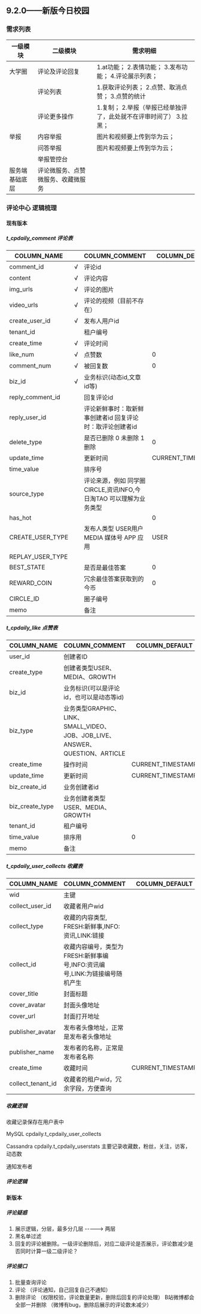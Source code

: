 ## 9.2.0——新版今日校园

### 需求列表

| 一级模块       | 二级模块                           | 需求明细                                                     |
| -------------- | ---------------------------------- | ------------------------------------------------------------ |
| 大学圈         | 评论及评论回复                     | 1.at功能； 2.表情功能； 3.发布功能； 4.评论展示列表；        |
|                | 评论列表                           | 1.获取评论列表； 2.点赞、取消点赞； 3.点赞的统计             |
|                | 评论更多操作                       | 1.复制； 2.举报（举报已经单独评了，此处就不在评审时间了） 3.拉黑； |
| 举报           | 内容举报                           | 图片和视频要上传到华为云；                                   |
|                | 问答举报                           | 图片和视频要上传到华为云；                                   |
|                | 举报管控台                         |                                                              |
| 服务端基础底层 | 评论微服务、点赞微服务、收藏微服务 |                                                              |

### 评论中心 逻辑梳理

#### 现有版本

##### t_cpdaily_comment  评论表

| COLUMN_NAME      |      | COLUMN_COMMENT                                               | COLUMN_DEFAULT    | COLUMN_TYPE   | IS_NULLABLE | COLUMN_KEY |
| ---------------- | ---- | ------------------------------------------------------------ | ----------------- | ------------- | ----------- | ---------- |
| comment_id       | √    | 评论id                                                       |                   | varchar(50)   | NO          | PRI        |
| content          | √    | 评论内容                                                     |                   | varchar(5120) | YES         |            |
| img_urls         | √    | 评论的图片                                                   |                   | varchar(1024) | YES         |            |
| video_urls       | √    | 评论的视频（目前不存在）                                     |                   | varchar(1024) | YES         |            |
| create_user_id   | √    | 发布人用户id                                                 |                   | varchar(50)   | YES         | MUL        |
| tenant_id        |      | 租户编号                                                     |                   | varchar(50)   | YES         |            |
| create_time      | √    | 评论时间                                                     |                   | timestamp     | YES         |            |
| like_num         | √    | 点赞数                                                       | 0                 | int(11)       | YES         |            |
| comment_num      | √    | 被回复数                                                     | 0                 | int(11)       | YES         |            |
| biz_id           | √    | 业务标识(动态id,文章id等)                                    |                   | varchar(60)   | YES         | MUL        |
| reply_comment_id |      | 回复评论id                                                   |                   | varchar(60)   | YES         | MUL        |
| reply_user_id    |      | 评论新鲜事时：取新鲜事创建者id 回复评论时：取评论创建者id    |                   | varchar(36)   | YES         | MUL        |
| delete_type      |      | 是否已删除 0 未删除 1删除                                    | 0                 | int(11)       | YES         |            |
| update_time      |      | 更新时间                                                     | CURRENT_TIMESTAMP | timestamp     | YES         | MUL        |
| time_value       |      | 排序号                                                       |                   | bigint(20)    | NO          | MUL        |
| source_type      |      | 评论来源，例如 同学圈CIRCLE,资讯INFO,今日淘TAO 可以理解为业务类型 |                   | varchar(20)   | YES         |            |
| has_hot          |      |                                                              | 0                 | tinyint(4)    | YES         |            |
| CREATE_USER_TYPE |      | 发布人类型 USER用户 MEDIA 媒体号 APP 应用                    | USER              | varchar(36)   | YES         |            |
| REPLAY_USER_TYPE |      |                                                              |                   | varchar(36)   | YES         |            |
| BEST_STATE       |      | 是否是最佳答案                                               | 0                 | tinyint(1)    | YES         |            |
| REWARD_COIN      |      | 冗余最佳答案获取到的今币                                     | 0                 | int(11)       | YES         |            |
| CIRCLE_ID        |      | 圈子编号                                                     |                   | varchar(60)   | YES         |            |
| memo             |      | 备注                                                         |                   | varchar(20)   | YES         |            |



##### t_cpdaily_like 点赞表

| COLUMN_NAME     | COLUMN_COMMENT                                               | COLUMN_DEFAULT    | COLUMN_TYPE | IS_NULLABLE | COLUMN_KEY |
| --------------- | ------------------------------------------------------------ | ----------------- | ----------- | ----------- | ---------- |
| user_id         | 创建者ID                                                     |                   | varchar(50) | NO          | PRI        |
| create_type     | 创建者类型USER、MEDIA、GROWTH                                |                   | varchar(20) | NO          |            |
| biz_id          | 业务标识(可以是评论id，也可以是动态等id)                     |                   | varchar(50) | NO          | PRI        |
| biz_type        | 业务类型GRAPHIC、LINK、SMALL_VIDEO、JOB、JOB_LIVE、ANSWER、QUESTION、ARTICLE |                   | varchar(20) | NO          |            |
| create_time     | 操作时间                                                     | CURRENT_TIMESTAMP | timestamp   | NO          |            |
| update_time     | 更新时间                                                     | CURRENT_TIMESTAMP | timestamp   | NO          |            |
| biz_create_id   | 业务创建者id                                                 |                   | varchar(50) | NO          | MUL        |
| biz_create_type | 业务创建者类型USER、MEDIA、GROWTH                            |                   | varchar(20) | NO          |            |
| tenant_id       | 租户编号                                                     |                   | varchar(50) | YES         |            |
| time_value      | 排序用                                                       | 0                 | bigint(20)  | NO          | MUL        |
| memo            | 备注                                                         |                   | varchar(20) | YES         |            |



##### t_cpdaily_user_collects 收藏表

| COLUMN_NAME       | COLUMN_COMMENT                                               | COLUMN_DEFAULT    | COLUMN_TYPE  | IS_NULLABLE | COLUMN_KEY |
| ----------------- | ------------------------------------------------------------ | ----------------- | ------------ | ----------- | ---------- |
| wid               | 主键                                                         |                   | bigint(20)   | NO          | PRI        |
| collect_user_id   | 收藏者用户wid                                                |                   | varchar(36)  | NO          | MUL        |
| collect_type      | 收藏的内容类型, FRESH:新鲜事,INFO:资讯,LINK:链接             |                   | varchar(36)  | NO          |            |
| collect_id        | 收藏内容编号，类型为FRESH:新鲜事编号,INFO:资讯编号,LINK:为链接编号随机产生 |                   | varchar(60)  | NO          | MUL        |
| cover_title       | 封面标题                                                     |                   | varchar(128) | YES         |            |
| cover_avatar      | 封面头像地址                                                 |                   | varchar(256) | YES         |            |
| cover_url         | 封面打开地址                                                 |                   | varchar(256) | YES         |            |
| publisher_avatar  | 发布者头像地址，正常是发布者头像地址                         |                   | varchar(256) | YES         |            |
| publisher_name    | 发布者的名称，正常是发布者名称                               |                   | varchar(32)  | YES         |            |
| create_time       | 收藏时间                                                     | CURRENT_TIMESTAMP | timestamp    | NO          |            |
| collect_tenant_id | 收藏者的租户wid，冗余字段，方便查询                          |                   | varchar(36)  | YES         | MUL        |





##### 收藏逻辑

收藏记录保存在用户表中

MySQL     	cpdaily.t_cpdaily_user_collects  

Cassandra 	cpdaily.t_cpdaily_userstats      主要记录收藏数，粉丝，关注，访客，动态数

通知发布者



##### 评论逻辑













#### 新版本

##### 评论疑惑

1. 展示逻辑，分层，最多分几层   -----> 两层
2. 黑名单过滤
3. 回复的评论被删除。一级评论删除后，对应二级评论是否展示，评论数减少是否同时计算一级二级评论？



##### 评论接口

1. 批量查询评论
2. 评论  （评论通知，自己回复自己不通知）
3. 删除评论 （权限校验，评论数量更新，删除后回复的评论处理） B站微博都会全部一并删除 （微博有bug，删除后展示的评论数未减少）

